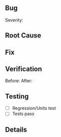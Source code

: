 ## Bug
<!-- What's broken? -->

Severity: <!-- Critical/High/Medium/Low -->

## Root Cause
<!-- Why? -->

## Fix
<!-- How? -->

## Verification
Before: <!-- error -->
After: <!-- fixed -->

## Testing
- [ ] Regression/Units test
- [ ] Tests pass

## Details
